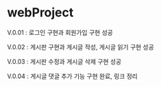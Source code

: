 # webProject
V.0.01 : 로그인 구현과 회원가입 구현 성공

V.0.02 : 게시판 구현과 게시글 작성, 게시글 읽기 구현 성공

V.0.03 : 게시판 수정과 게시글 삭제 구현 성공

V.0.04 : 게시글 댓글 추가 기능 구현 완료, 링크 정리
